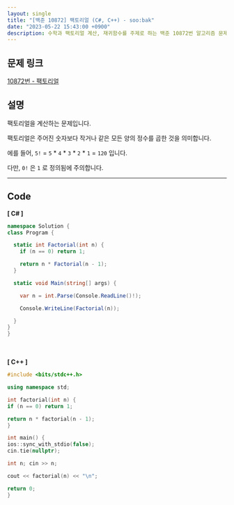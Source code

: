 ```yaml
---
layout: single
title: "[백준 10872] 팩토리얼 (C#, C++) - soo:bak"
date: "2023-05-22 15:43:00 +0900"
description: 수학과 팩토리얼 계산, 재귀함수를 주제로 하는 백준 10872번 알고리즘 문제를 C# 과 C++ 로 풀이 및 해설
---
```


## 문제 링크
  [10872번 - 팩토리얼](https://www.acmicpc.net/problem/10872)

## 설명
팩토리얼을 계산하는 문제입니다. <br>

팩토리얼은 주어진 숫자보다 작거나 같은 모든 양의 정수를 곱한 것을 의미합니다. <br>

에를 들어, `5!` = `5` * `4` * `3` * `2` * `1` = `120` 입니다. <br>

다만, `0!` 은 `1` 로 정의됨에 주의합니다. <br>

- - -

## Code
<b>[ C# ] </b>
<br>

  ```c#
namespace Solution {
  class Program {

    static int Factorial(int n) {
      if (n == 0) return 1;

      return n * Factorial(n - 1);
    }

    static void Main(string[] args) {

      var n = int.Parse(Console.ReadLine()!);

      Console.WriteLine(Factorial(n));

    }
  }
}
  ```
<br><br>
<b>[ C++ ] </b>
<br>

  ```c++
#include <bits/stdc++.h>

using namespace std;

int factorial(int n) {
  if (n == 0) return 1;

  return n * factorial(n - 1);
}

int main() {
  ios::sync_with_stdio(false);
  cin.tie(nullptr);

  int n; cin >> n;

  cout << factorial(n) << "\n";

  return 0;
}
  ```
